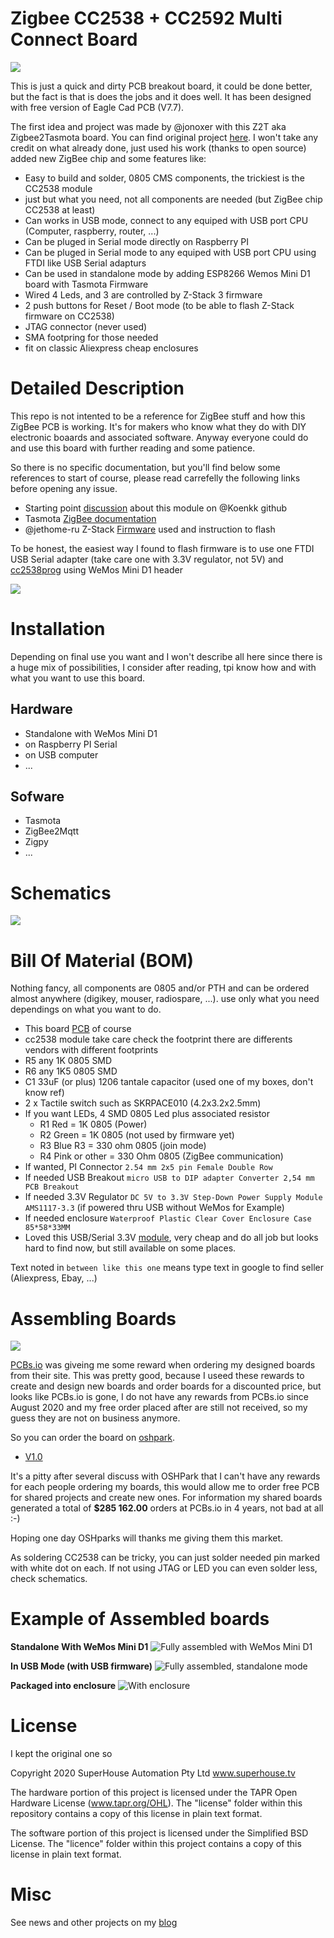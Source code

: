 Zigbee CC2538 + CC2592 Multi Connect Board
==========================================

<img src="https://github.com/hallard/cc2538-multi-connect/blob/main/pictures/cc2538-boards.png">

This is just a quick and dirty PCB breakout board, it could be done better, but the fact is that is does the jobs and it does well. It has been designed with free version of Eagle Cad PCB (V7.7).

The first idea and project was made by @jonoxer with this Z2T aka Zigbee2Tasmota board. You can find original project [here](https://github.com/SuperHouse/Z2T). I won't take any credit on what already done, just used his work (thanks to open source) added new ZigBee chip and some features like:

- Easy to build and solder, 0805 CMS components, the trickiest is the CC2538 module
- just but what you need, not all components are needed (but ZigBee chip CC2538 at least)
- Can works in USB mode, connect to any equiped with USB port CPU (Computer, raspberry, router, ...)
- Can be pluged in Serial mode directly on Raspberry PI
- Can be pluged in Serial mode to any equiped with USB port CPU using FTDI like USB Serial adapturs
- Can be used in standalone mode by adding ESP8266 Wemos Mini D1 board with Tasmota Firmware
- Wired 4 Leds, and 3 are controlled by Z-Stack 3 firmware
- 2 push buttons for Reset / Boot mode (to be able to flash Z-Stack firmware on CC2538)
- JTAG connector (never used)
- SMA footpring for those needed 
- fit on classic Aliexpress cheap enclosures


Detailed Description
====================

This repo is not intented to be a reference for ZigBee stuff and how this ZigBee PCB is working. It's for makers who know what they do with DIY electronic boaards and associated software. Anyway everyone could do and use this board with further reading and some patience.

So there is no specific documentation, but you'll find below some references to start of course, please read carrefelly the following links before opening any issue.

- Starting point [discussion](https://github.com/Koenkk/zigbee2mqtt/discussions/1568) about this module on @Koenkk github
- Tasmota [ZigBee documentation](https://tasmota.github.io/docs/CC2530/)
- @jethome-ru Z-Stack [Firmware](https://github.com/jethome-ru/zigbee-firmware/tree/master/ti/coordinator/cc2538_cc2592) used and instruction to flash

To be honest, the easiest way I found to flash firmware is to use one FTDI USB Serial adapter (take care one with 3.3V regulator, not 5V) and [cc2538prog](https://github.com/1248/cc2538-prog) using WeMos Mini D1 header

<img src="https://github.com/hallard/cc2538-multi-connect/blob/main/pictures/cc2538-flash.png">

Installation
============

Depending on final use you want and I won't describe all here since there is a huge mix of possibilities, I consider after reading, tpi know how and with what you want to use this board.

## Hardware 

- Standalone with WeMos Mini D1
- on Raspberry PI Serial
- on USB computer
- ...

## Sofware

- Tasmota
- ZigBee2Mqtt
- Zigpy
- ...

Schematics
==========

<img src="https://github.com/hallard/cc2538-multi-connect/blob/main/pictures/c2538-multi-connect-sch.png">

Bill Of Material (BOM)
======================

Nothing fancy, all components are 0805 and/or PTH and can be ordered almost anywhere (digikey, mouser, radiospare, ...). 
use only what you need dependings on what you want to do. 


- This board [PCB](https://oshpark.com/shared_projects/3h5YvEEm) of course 
- cc2538 module take care check the footprint there are differents vendors with different footprints
- R5 any 1K 0805 SMD
- R6 any 1K5 0805 SMD
- C1 33uF (or plus) 1206 tantale capacitor (used one of my boxes, don't know ref)
- 2 x Tactile switch such as SKRPACE010 (4.2x3.2x2.5mm)
- If you want LEDs, 4 SMD 0805 Led plus associated resistor
  - R1 Red = 1K 0805 (Power)
  - R2 Green = 1K 0805 (not used by firmware yet)
  - R3 Blue R3 = 330 ohm 0805 (join mode)
  - R4 Pink or other = 330 Ohm 0805 (ZigBee communication)
- If wanted, PI Connector `2.54 mm 2x5 pin Female Double Row`
- If needed USB Breakout `micro USB to DIP adapter Converter 2,54 mm PCB Breakout`
- If needed 3.3V Regulator `DC 5V to 3.3V Step-Down Power Supply Module AMS1117-3.3` (if powered thru USB without WeMos for Example)
- If needed enclosure `Waterproof Plastic Clear Cover Enclosure Case 85*58*33MM`
- Loved this USB/Serial 3.3V [module](https://aliexpress.com/item/32664922086.html), very cheap and do all job but looks hard to find now, but still available on some places.

Text noted in `between like this one` means type text in google to find seller (Aliexpress, Ebay, ...)

Assembling Boards 
=================

<img src="https://github.com/hallard/cc2538-multi-connect/blob/main/pictures/cc2538-boards.png">

[PCBs.io](https://www.pcbs.io/) was giveing me some reward when ordering my designed boards from their site. This was pretty good, because I useed these rewards to create and design new boards and order boards for a discounted price, but looks like PCBs.io is gone, I do not have any rewards from PCBs.io since August 2020 and my free order placed after are still not received, so my guess they are not on business anymore.

So you can order the board on [oshpark](https://oshpark.com). 

- [V1.0](https://oshpark.com/shared_projects/3h5YvEEm) 

It's a pitty after several discuss with OSHPark that I can't have any rewards for each people ordering my boards, this would allow me to order free PCB for shared projects and create new ones. For information my shared boards generated a total of **$285 162.00** orders at PCBs.io in 4 years, not bad at all :-)

Hoping one day OSHparks will thanks me giving them this market. 

As soldering CC2538 can be tricky, you can just solder needed pin marked with white dot on each. If not using JTAG or LED you can even solder less, check schematics.

Example of Assembled boards 
===========================


**Standalone With WeMos Mini D1**
<img src="https://github.com/hallard/cc2538-multi-connect/blob/main/pictures/cc2538-wemos.jpg" alt="Fully assembled with WeMos Mini D1">

**In USB Mode (with USB firmware)**
<img src="https://github.com/hallard/cc2538-multi-connect/blob/main/pictures/cc2538-usb.jpg" alt="Fully assembled, standalone mode">

**Packaged into enclosure**
<img src="https://github.com/hallard/cc2538-multi-connect/blob/main/pictures/cc2538-enclosure.png" alt="With enclosure">

License
=======

I kept the original one so

Copyright 2020 SuperHouse Automation Pty Ltd www.superhouse.tv

The hardware portion of this project is licensed under the TAPR Open Hardware License (www.tapr.org/OHL). The "license" folder within this repository contains a copy of this license in plain text format.

The software portion of this project is licensed under the Simplified BSD License. The "licence" folder within this project contains a copy of this license in plain text format.

Misc
====

See news and other projects on my [blog][1] 
 
[1]: https://hallard.me
